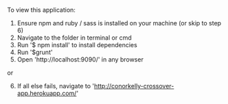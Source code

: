 To view this application: 

1. Ensure npm and ruby / sass is installed on your machine (or skip to step 6)
2. Navigate to the folder in terminal or cmd
3. Run '$ npm install' to install dependencies 
4. Run '$grunt'
5. Open 'http://localhost:9090/' in any browser

or

6. If all else fails, navigate to 'http://conorkelly-crossover-app.herokuapp.com/'
